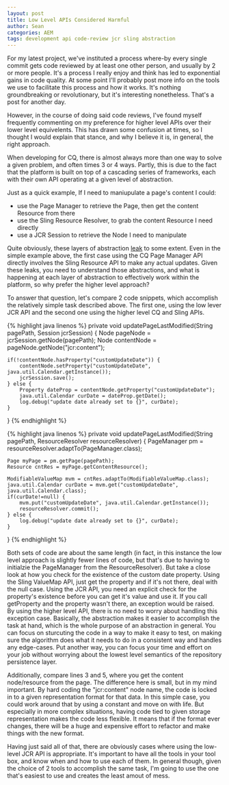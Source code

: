 ```yaml
---
layout: post
title: Low Level APIs Considered Harmful
author: Sean
categories: AEM
tags: development api code-review jcr sling abstraction
---
```

For my latest project, we've instituted a process where-by every single commit gets code reviewed by at least one other person, and usually by 2 or more people.  It's a process I really enjoy and think has led to exponential gains in code quality.  At some point I'll probably post more info on the tools we use to facilitate this process and how it works.  It's nothing groundbreaking or revolutionary, but it's interesting nonetheless.  That's a post for another day.  

However, in the course of doing said code reviews, I've found myself frequently commenting on my preference for higher level APIs over their lower level equivelents.  This has drawn some confusion at times, so I thought I would explain that stance, and why I believe it is, in general, the right approach.<!--more-->

When developing for CQ, there is almost always more than one way to solve a given problem, and often times 3 or 4 ways.  Partly, this is due to the fact that the platform is built on top of a cascading series of frameworks, each with their own API operating at a given level of abstraction.  

Just as a quick example, If I need to maniupulate a page's content I could:
- use the Page Manager to retrieve the Page, then get the content Resource from there
- use the Sling Resource Resolver, to grab the content Resource I need directly
- use a JCR Session to retrieve the Node I need to manipulate

Quite obviously, these layers of abstraction [leak][1] to some extent.  Even in the simple example above, the first case using the CQ Page Manager API directly involves the Sling Resource API to make any actual updates.  Given these leaks, you need to understand those abstractions, and what is happening at each layer of abstraction to effectively work within the platform, so why prefer the higher level approach?

To answer that question, let's compare 2 code snippets, which accomplish the relatively simple task described above. The first one, using the low lever JCR API and the second one using the higher level CQ and Sling APIs.

{% highlight java linenos %}
private void updatePageLastModified(String pagePath, Session jcrSession) {
    Node pageNode = jcrSession.getNode(pagePath);
    Node contentNode = pageNode.getNode("jcr:content");	

    if(!contentNode.hasProperty("customUpdateDate")) {
        contentNode.setProperty("customUpdateDate", java.util.Calendar.getInstance());
        jcrSession.save();
    } else {
        Property dateProp = contentNode.getProperty("customUpdateDate");
        java.util.Calendar curDate = dateProp.getDate();
        log.debug("update date already set to {}", curDate);
    }
}
{% endhighlight %}

{% highlight java linenos %}
private void updatePageLastModified(String pagePath, ResourceResolver resourceResolver) {
    PageManager pm = resourceResolver.adaptTo(PageManager.class);

    Page myPage = pm.getPage(pagePath);
    Resource cntRes = myPage.getContentResource();

    ModifiableValueMap mvm = cntRes.adaptTo(ModifiableValueMap.class);
    java.util.Calendar curDate = mvm.get("customUpdateDate", java.util.Calendar.class);
    if(curDate!=null) {
        mvm.put("customUpdateDate", java.util.Calendar.getInstance());	
        resourceResolver.commit();
    } else {
        log.debug("update date already set to {}", curDate);
    } 
}
{% endhighlight %}

Both sets of code are about the same length (in fact, in this instance the low level approach is slightly fewer lines of code, but that's due to having to initialzie the PageManager from the ResourceResolver).  But take a close look at how you check for the existence of the custom date property.  Using the Sling ValueMap API, just get the property and if it's not there, deal with the null case.  Using the JCR API, you need an explicit check for the property's existence before you can get it's value and use it.  If you call getProperty and the property wasn't there, an exception would be raised.  By using the higher level API, there is no need to worry about handling this exception case.  Basically, the abstraction makes it easier to accomplish the task at hand, which is the whole purpose of an abstraction in general.  You can focus on sturcuting the code in a way to make it easy to test, on making sure the algorithm does what it needs to do in a consistent way and handles any edge-cases.  Put another way, you can focus your time and effort on your job without worrying about the lowest level semantics of the repository persistence layer.

Additionally, compare lines 3 and 5, where you get the content node/resource from the page.  The difference here is small, but in my mind important.  By hard coding the "jcr:content" node name, the code is locked in to a given representation format for that data.  In this simple case, you could work around that by using a constant and move on with life.  But especially in more complex situations, having code tied to given storage representation makes the code less flexible.  It means that if the format ever changes, there will be a huge and expensive effort to refactor and make things with the new format.

Having just said all of that, there are obviously cases where using the low-level JCR API is appropriate.  It's important to have all the tools in your tool box, and know when and how to use each of them.  In general though, given the choice of 2 tools to accomplish the same task, I'm going to use the one that's easiest to use and creates the least amout of mess.

[1]: http://www.joelonsoftware.com/articles/LeakyAbstractions.html